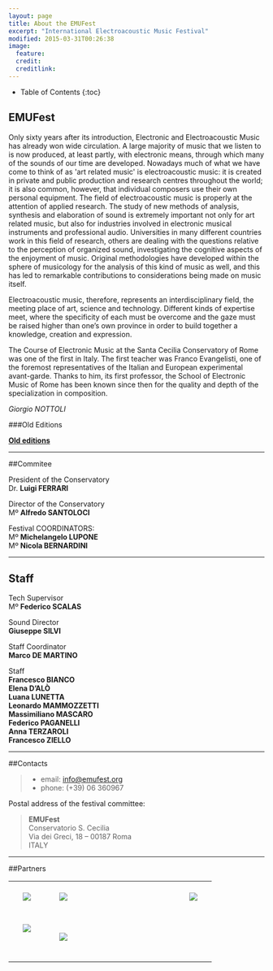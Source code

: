 ```yaml
---
layout: page
title: About the EMUFest
excerpt: "International Electroacoustic Music Festival"
modified: 2015-03-31T00:26:38
image:
  feature: 
  credit: 
  creditlink: 
---
```


* Table of Contents
{:toc}

## EMUFest

Only sixty years after its introduction, Electronic and Electroacoustic Music has already won wide circulation. A large majority of music that we listen to is now produced, at least partly, with electronic means, through which many of the sounds of our time are developed. Nowadays much of what we have come to think of as 'art related music' is electroacoustic music: it is created in private and public production and research centres throughout the world; it is also common, however, that individual composers use their own personal equipment. The field of electroacoustic music is properly at the attention of applied research. The study of new methods of analysis, synthesis and elaboration of sound is extremely important not only for art related music, but also for industries involved in electronic musical instruments and professional audio. Universities in many different countries work in this field of research, others are dealing with the questions relative to the perception of organized sound, investigating the cognitive aspects of the enjoyment of music. Original methodologies have developed within the sphere of musicology for the analysis of this kind of music as well, and this has led to remarkable contributions to considerations being made on music itself.

Electroacoustic music, therefore, represents an interdisciplinary field, the meeting place of art, science and technology. Different kinds of expertise meet, where the specificity of each must be overcome and the gaze must be raised higher than one’s own province in order to build together a knowledge, creation and expression.

The Course of Electronic Music at the Santa Cecilia Conservatory of Rome was one of the first in Italy. The first teacher was Franco Evangelisti, one of the foremost representatives of the Italian and European experimental avant-garde. Thanks to him, its first professor, the School of Electronic Music of Rome has been known since then for the quality and depth of the specialization in composition.

_Giorgio NOTTOLI_

###Old Editions

<a href="http://www.emufest.org" target="_blank">**Old editions**</a>

----

##Commitee

President of the Conservatory   
Dr. **Luigi FERRARI**

Director of the Conservatory   
Mº **Alfredo SANTOLOCI**

Festival COORDINATORS:   
Mº **Michelangelo LUPONE**   
Mº **Nicola BERNARDINI**

----

## Staff

Tech Supervisor   
Mº **Federico SCALAS**

Sound Director   
**Giuseppe SILVI**

Staff Coordinator   
**Marco DE MARTINO**

Staff   
**Francesco BIANCO**   
**Elena D’ALÒ**   
**Luana LUNETTA**   
**Leonardo MAMMOZZETTI**   
**Massimiliano MASCARO**   
**Federico PAGANELLI**   
**Anna TERZAROLI**   
**Francesco ZIELLO**   

----

##Contacts

 > * email: info@emufest.org 
 > * phone: (+39) 06 360967

Postal address of the festival committee:

 > **EMUFest**   
 > Conservatorio S. Cecilia   
 > Via dei Greci, 18 – 00187 Roma   
 > ITALY   
 
----

##Partners

<table>
<tr>
<td>
	<div style="width: auto; height: auto; padding: 20px;">
		<img src="{{site.url}}/images/partners/crm_logo.png">
		</image>
	</div>
</td>
<td>
	<div style="width: 200px; height: auto; padding: 20px;">
		<img src="{{site.url}}/images/partners/radiocematlogo.png">
		</image>
	</div>
</td>
<td>
	<div style="width: auto; height: auto; padding: 20px;">
		<img src="{{site.url}}/images/partners/logo_cemat.gif">
		</image>
	</div>
</td>
</tr>
<tr>
<td>
	<div style="width: auto; height: 50; padding: 20px;">
		<img src="{{site.url}}/images/partners/LOGO_TOR_VERGATA.png">
		</image>
	</div>
</td>
<td>
	<div style="width: 100; height: auto; padding: 20px;">
		<img src="{{site.url}}/images/partners/Logo_SonicArts.png">
		</image>
	</div>
</td>

</tr>
</table>
